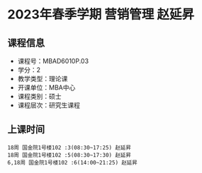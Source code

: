# 2023年春季学期 营销管理 赵延昇






## 课程信息

- 课程号：MBAD6010P.03
- 学分：2
- 教学类型：理论课
- 开课单位：MBA中心
- 课程类别：硕士
- 课程层次：研究生课程

## 上课时间

```
18周 国金院1号楼102 :3(08:30~17:25) 赵延昇
18周 国金院1号楼102 :5(08:30~17:30) 赵延昇
6,18周 国金院1号楼102 :6(14:00~21:25) 赵延昇
```

